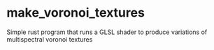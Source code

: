 # make_voronoi_textures
Simple rust program that runs a GLSL shader to produce variations of multispectral voronoi textures
